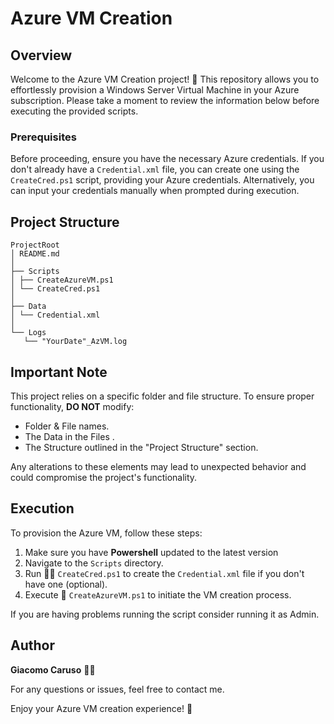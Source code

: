 # Azure VM Creation

## Overview

Welcome to the Azure VM Creation project! 🚀 This repository allows you to effortlessly provision a Windows Server Virtual Machine in your Azure subscription. Please take a moment to review the information below before executing the provided scripts.

### Prerequisites

Before proceeding, ensure you have the necessary Azure credentials. If you don't already have a `Credential.xml` file, you can create one using the `CreateCred.ps1` script, providing your Azure credentials. Alternatively, you can input your credentials manually when prompted during execution.

## Project Structure

```
ProjectRoot
│ README.md
│ 
├── Scripts
│ ├── CreateAzureVM.ps1
│ └── CreateCred.ps1
│
├── Data
│ └── Credential.xml
│
└── Logs
   └── "YourDate"_AzVM.log
```

## Important Note

This project relies on a specific folder and file structure. To ensure proper functionality, **DO NOT** modify:

- Folder & File names.
- The Data in the Files .
- The Structure outlined in the "Project Structure" section.

Any alterations to these elements may lead to unexpected behavior and could compromise the project's functionality.

## Execution

To provision the Azure VM, follow these steps:

1. Make sure you have **Powershell** updated to the latest version
2. Navigate to the `Scripts` directory.
3. Run 🏃‍♂️ `CreateCred.ps1` to create the `Credential.xml` file if you don't have one (optional).
4. Execute 🚀 `CreateAzureVM.ps1` to initiate the VM creation process.

If you are having problems running the script consider running it as Admin.

## Author

**Giacomo Caruso** 👨‍💻

For any questions or issues, feel free to contact me.

Enjoy your Azure VM creation experience! 🎉
